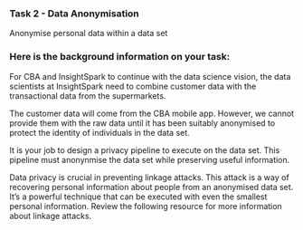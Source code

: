 <h3>Task 2 - Data Anonymisation</h3>
Anonymise personal data within a data set

<h3>Here is the background information on your task:</h3>
For CBA and InsightSpark to continue with the data science vision, the data scientists at InsightSpark need to combine customer data with the transactional data from the supermarkets.

The customer data will come from the CBA mobile app. However, we cannot provide them with the raw data until it has been suitably anonymised to protect the identity of individuals in the data set.

It is your job to design a privacy pipeline to execute on the data set. This pipeline must anonynmise the data set while preserving useful information.

Data privacy is crucial in preventing linkage attacks. This attack is a way of recovering personal information about people from an anonymised data set. It’s a powerful technique that can be executed with even the smallest personal information. Review the following resource for more information about linkage attacks.
